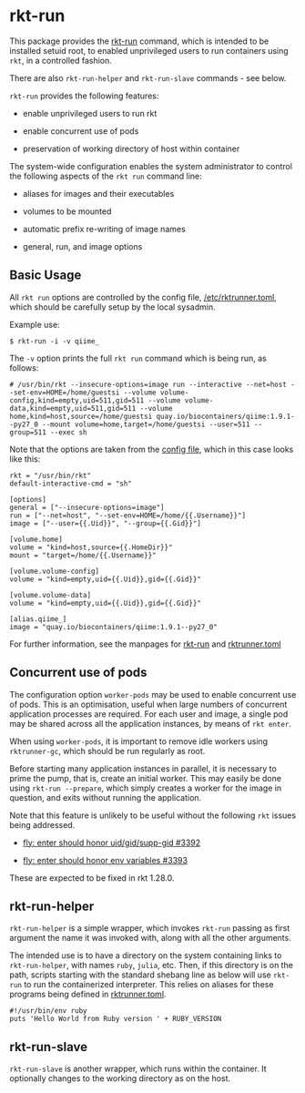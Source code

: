 # rkt-run

This package provides the [rkt-run](doc/rkt-run.md) command, which
is intended to be installed setuid root, to enabled unprivileged users
to run containers using `rkt`, in a controlled fashion.

There are also `rkt-run-helper` and `rkt-run-slave` commands - see below.

`rkt-run` provides the following features:

* enable unprivileged users to run rkt

* enable concurrent use of pods

* preservation of working directory of host within container

The system-wide configuration enables the system administrator to
control the following aspects of the `rkt run` command line:

* aliases for images and their executables

* volumes to be mounted

* automatic prefix re-writing of image names

* general, run, and image options

## Basic Usage

All `rkt run` options are controlled by the config file,
[/etc/rktrunner.toml](doc/rktrunner.toml.md), which should be carefully setup
by the local sysadmin.

Example use:
```
$ rkt-run -i -v qiime_
```

The `-v` option prints the full `rkt run` command which is
being run, as follows:
```
# /usr/bin/rkt --insecure-options=image run --interactive --net=host --set-env=HOME=/home/guestsi --volume volume-config,kind=empty,uid=511,gid=511 --volume volume-data,kind=empty,uid=511,gid=511 --volume home,kind=host,source=/home/guestsi quay.io/biocontainers/qiime:1.9.1--py27_0 --mount volume=home,target=/home/guestsi --user=511 --group=511 --exec sh
```

Note that the options are taken from the [config file](doc/rktrunner.toml.md), which in this case looks like this:
```
rkt = "/usr/bin/rkt"
default-interactive-cmd = "sh"

[options]
general = ["--insecure-options=image"]
run = ["--net=host", "--set-env=HOME=/home/{{.Username}}"]
image = ["--user={{.Uid}}", "--group={{.Gid}}"]

[volume.home]
volume = "kind=host,source={{.HomeDir}}"
mount = "target=/home/{{.Username}}"

[volume.volume-config]
volume = "kind=empty,uid={{.Uid}},gid={{.Gid}}"

[volume.volume-data]
volume = "kind=empty,uid={{.Uid}},gid={{.Gid}}"

[alias.qiime_]
image = "quay.io/biocontainers/qiime:1.9.1--py27_0"
```

For further information, see the manpages for [rkt-run](doc/rkt-run.md)
and [rktrunner.toml](doc/rktrunner.toml.md)

## Concurrent use of pods

The configuration option `worker-pods` may be used to enable concurrent use of pods.  This is an optimisation, useful when large numbers of concurrent application processes are required.  For each user and image, a single pod may be shared across all the application instances, by means of `rkt enter`.

When using `worker-pods`, it is important to remove idle workers using `rktrunner-gc`, which should be run regularly as root.

Before starting many application instances in parallel, it is necessary to prime the pump, that is, create an initial worker.  This may easily be done using `rkt-run --prepare`, which simply creates a worker for the image in question, and exits without running the application.

Note that this feature is unlikely to be useful without the following `rkt` issues being addressed.

* [fly: enter should honor uid/gid/supp-gid #3392](https://github.com/rkt/rkt/issues/3392)

* [fly: enter should honor env variables #3393](https://github.com/rkt/rkt/issues/3393)

These are expected to be fixed in rkt 1.28.0.

## rkt-run-helper

`rkt-run-helper` is a simple wrapper, which invokes `rkt-run` passing
as first argument the name it was invoked with, along with all the
other arguments.

The intended use is to have a directory on the system containing links
to `rkt-run-helper`, with names `ruby`, `julia`, etc.  Then, if this
directory is on the path, scripts starting with the standard shebang
line as below will use `rkt-run` to run the containerized interpreter.
This relies on aliases for these programs being defined in [rktrunner.toml](doc/rktrunner.toml.md).

```
#!/usr/bin/env ruby
puts 'Hello World from Ruby version ' + RUBY_VERSION
```

## rkt-run-slave

`rkt-run-slave` is another wrapper, which runs within the container.
It optionally changes to the working directory as on the host.
